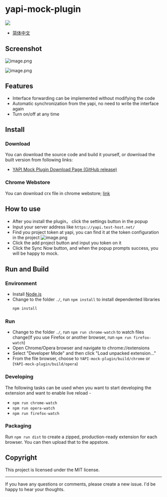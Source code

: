# yapi-mock-plugin 

![](https://img.shields.io/github/package-json/v/JackyTianer/yapi-mock-chrome-plugin?color=%2394c220)

- [简体中文](README_CN.md)

## Screenshot

![image.png](https://upload-images.jianshu.io/upload_images/8032324-1c5b8149abd51f6e.png?imageMogr2/auto-orient/strip%7CimageView2/2/w/620)

![image.png](https://upload-images.jianshu.io/upload_images/8032324-0c6f8f5b591c8f8d.png?imageMogr2/auto-orient/strip%7CimageView2/2/w/620)


## Features
  - Interface forwarding can be implemented without modifying the code 
  - Automatic synchronization from the yapi, no need to write the interface again
  - Turn on/off at any time
  
## Install
### Download

You can download the source code and build it yourself, or download the built version from following links:

- [YAPI Mock Plugin Download Page  (GitHub release)](https://github.com/JackyTianer/yapi-mock-chrome-plugin/releases)

### Chrome Webstore
You can download crx file in chrome webstore; [link](https://chrome.google.com/webstore/detail/hmilbnjkdfelpikedbjhcdbpbjdfphnl)

## How to use
- After you install the plugin， click the settings button in the popup
- Input your server address like `https://yapi.test-host.net/`
- Find you project token at yapi, you can find it at the token configuration in the project
  ![image.png](https://upload-images.jianshu.io/upload_images/8032324-caeb54486d103328.png?imageMogr2/auto-orient/strip%7CimageView2/2/w/1240)
- Click the add project button and input you token on it
- Click the Sync Now button, and when the popup prompts success, you will be happy to mock.

## Run and Build

### Environment
 - Install [Node.js](https://nodejs.org/)
 - Change to the folder `./`, run `npm install` to install dependented libraries
    ```bash
    npm install
    ```
    
### Run    
  - Change to the folder `./`, run `npm run chrome-watch` to watch files change(If you use Firefox or another browser, run `npm run firefox-watch`)
  - Open Chrome/Opera browser and navigate to chrome://extensions 
  - Select "Developer Mode" and then click "Load unpacked extension..." 
  - From the file browser, choose to `YAPI-mock-plugin/build/chrome` or (`YAPI-mock-plugin/build/opera`)
  
### Developing
  The following tasks can be used when you want to start developing the extension and want to enable live reload - 
  - `npm run chrome-watch`
  - `npm run opera-watch`
  - `npm run firefox-watch`

### Packaging
  Run `npm run dist` to create a zipped, production-ready extension for each browser. You can then upload that to the appstore.


## Copyright
This project is licensed under the MIT license.

-----------
If you have any questions or comments, please create a new issue. I'd be happy to hear your thoughts.


